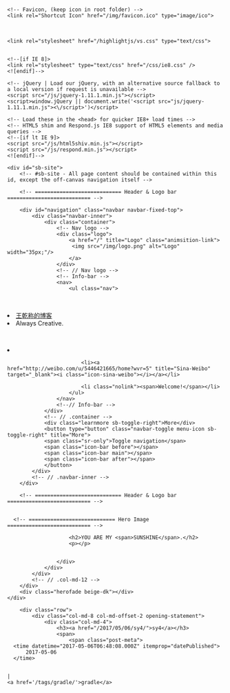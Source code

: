 <!DOCTYPE html>
<!--[if lte IE 8 ]>
<html class="ie" xmlns="http://www.w3.org/1999/xhtml" xml:lang="en-US" lang="en-US">
<![endif]-->
<!--[if (gte IE 9)|!(IE)]><!-->
<!--
***************  *      *     *
      8          *    *       *
      8          *  *         *
      8          **           *
      8          *  *         *
      8          *    *       *
      8          *      *     *
      8          *        *   ***********    -----Theme By Kieran(http://go.kieran.top)
-->
<html xmlns="http://www.w3.org/1999/xhtml" xml:lang="en-US" lang="en-US">
<!--<![endif]-->

<head>
  <title>王乾称的博客</title>
  <!-- Meta data -->
    <meta http-equiv="Content-Type" content="text/html" charset="UTF-8" >
    <meta http-equiv="X-UA-Compatible" content="IE=edge"/>
    <meta name="viewport" content="width=device-width, initial-scale=1.0" />
    <meta name="generator" content="王乾称的博客">
    <meta name="author" content="liulunsheng">
    <meta name="description" content="" />
    <meta name="keywords" content="" />

    <!-- Favicon, (keep icon in root folder) -->
    <link rel="Shortcut Icon" href="/img/favicon.ico" type="image/ico">

    <link rel="alternate" href="/atom.xml" title="王乾称的博客" type="application/atom+xml">
    <link rel="stylesheet" href="/css/all.css" media="screen" type="text/css">
    
    <link rel="stylesheet" href="/highlightjs/vs.css" type="text/css">
    

    <!--[if IE 8]>
    <link rel="stylesheet" type="text/css" href="/css/ie8.css" />
    <![endif]-->

    <!-- jQuery | Load our jQuery, with an alternative source fallback to a local version if request is unavailable -->
    <script src="/js/jquery-1.11.1.min.js"></script>
    <script>window.jQuery || document.write('<script src="js/jquery-1.11.1.min.js"><\/script>')</script>

    <!-- Load these in the <head> for quicker IE8+ load times -->
    <!-- HTML5 shim and Respond.js IE8 support of HTML5 elements and media queries -->
    <!--[if lt IE 9]>
    <script src="/js/html5shiv.min.js"></script>
    <script src="/js/respond.min.js"></script>
    <![endif]-->

  
  
  

  <style>.col-md-8.col-md-offset-2.opening-statement img{display:none;}</style>
</head>

<!--
<body class="home-template">
-->
<body id="index" class="lightnav animsition">

    

    <div id="sb-site">
        <!-- #sb-site - All page content should be contained within this id, except the off-canvas navigation itself -->

        <!-- ============================ Header & Logo bar =========================== -->

        <div id="navigation" class="navbar navbar-fixed-top">
            <div class="navbar-inner">
                <div class="container">
                    <!-- Nav logo -->
                    <div class="logo">
                        <a href="/" title="Logo" class="animsition-link">
                         <img src="/img/logo.png" alt="Logo" width="35px;"/> 
                        </a>
                    </div>
                    <!-- // Nav logo -->
                    <!-- Info-bar -->
                    <nav>
                        <ul class="nav">
                            <li><a href="/" class="animsition-link">王乾称的博客</a></li>
                            <li class="nolink"><span>Always </span>Creative.</li>
                            
                            <li><a href="https://github.com/thewanger/thewanger.github.io" title="Github" target="_blank"><i class="icon-github"></i></a></li>
                            
                            
                            
                            
                            
                            <li><a href="http://weibo.com/u/5446421665/home?wvr=5" title="Sina-Weibo" target="_blank"><i class="icon-sina-weibo"></i></a></li>
                            
                            <li class="nolink"><span>Welcome!</span></li>
                        </ul>
                    </nav>
                    <!--// Info-bar -->
                </div>
                <!-- // .container -->
                <div class="learnmore sb-toggle-right">More</div>
                <button type="button" class="navbar-toggle menu-icon sb-toggle-right" title="More">
                <span class="sr-only">Toggle navigation</span>
                <span class="icon-bar before"></span>
                <span class="icon-bar main"></span>
                <span class="icon-bar after"></span>
                </button>
            </div>
            <!-- // .navbar-inner -->
        </div>

        <!-- ============================ Header & Logo bar =========================== -->


      <!-- ============================ Hero Image =========================== -->

<section id="hero" class="scrollme">
    <div class="container-fluid element-img" style="background: url(/img/bg_img.JPG) no-repeat center center fixed;background-size: cover">
        <div class="row">
            <div class="col-xs-12 col-sm-8 col-sm-offset-2 col-md-8 col-md-offset-2 vertical-align cover boost text-center">
                <div class="center-me animateme" data-when="exit" data-from="0" data-to="0.6" data-opacity="0" data-translatey="100">
                    <div>
                        
                        <h2>YOU ARE MY <span>SUNSHINE</span>.</h2>
                        <p></p>
                        

                    </div>
                </div>
            </div>
            <!-- // .col-md-12 -->
        </div>
        <div class="herofade beige-dk"></div>
    </div>
</section>

<!-- Height spacing helper -->
<div class="heightblock"></div>
<!-- // End height spacing helper -->

<!-- ============================ END Hero Image =========================== -->
<!-- ============================ Content =========================== -->

<section id="intro">
    <div class="container">
        
        <div class="row">
            <div class="col-md-8 col-md-offset-2 opening-statement">
                <div class="col-md-4">
                    <h3><a href="/2017/05/06/sy4/">sy4</a></h3>
                    <span>
                        <span class="post-meta">
      <time datetime="2017-05-06T06:48:08.000Z" itemprop="datePublished">
          2017-05-06
      </time>
    
    
    | 
    <a href='/tags/gradle/'>gradle</a>
    
    
</span>
                    </span>
                </div>
                <div class="col-md-8">
                    <p>
